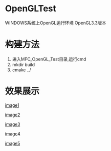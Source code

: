 # OpenGLTest

WINDOWS系统上OpenGL运行环境
OpenGL3.3版本

# 构建方法

1. 进入MFC_OpenGL_Test目录,运行cmd
2. mkdir build
3. cmake ../

# 效果展示

[image1](https://github.com/clojur/OpenGLTest/blob/master/image/1.png)

[image2](https://github.com/clojur/OpenGLTest/blob/master/image/2.png)

[image3](https://github.com/clojur/OpenGLTest/blob/master/image/3.png)

[image4](https://github.com/clojur/OpenGLTest/blob/master/image/4.png)

[image5](https://github.com/clojur/OpenGLTest/blob/master/image/5.png)
